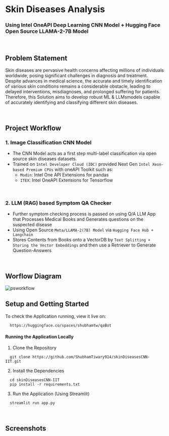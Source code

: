 
# Skin Diseases Analysis 
### Using Intel OneAPI Deep Learning CNN Model + Hugging Face Open Source LLAMA-2-7B Model 

<br />


## Problem Statement 

Skin diseases are pervasive health concerns affecting millions of individuals worldwide, posing significant challenges in diagnosis and treatment.
<br />
Despite advances in medical science, the accurate and timely identification of various skin conditions remains a considerable obstacle, leading to delayed interventions, misdiagnoses, and prolonged suffering for patients. 
<br />
Therefore, this Solution aims to develop robust ML & LLMsmodels capable of accurately identifying and classifying different skin diseases.


<br />


## Project Workflow

<h3>1. Image Classification CNN Model</h3>

 -  The CNN Model acts as a first step multi-label classification via open source skin diseases datasets.
 -  Trained on `Intel Developer Cloud (IDC)` provided Next Gen `Intel Xeon-based Premium CPUs` with oneAPI Toolkit such as:
    - `Modin`: Intel One API Extensions for pandas
    - `ITEX`:  Intel OneAPI Extensions for Tensorflow
  

<br />

<h3>2. LLM (RAG) based Symptom QA Checker </h3>

- Further symptom checking process is passed on using Q/A LLM App that Processes Medical Books and Generates questions on the suspected disease
- Using Open Source `Meta/LLAMA-2(7B) Model` via `Hugging Face Hub + Langchain `
- Stores Contents from Books onto a VectorDB by `Text Splitting + Storing the Vector Embeddings` and then use a Retriever to Generate Question-Answers


<br />


## Worflow Diagram

![psworkflow](https://github.com/ShubhamTiwary914/skinDiseasesCNN-IIT/assets/67773966/478eee40-7314-48e5-b6d4-42f56b541ef2)



## Setup and Getting Started

To check the Application running, view it live on:
```
  https://huggingface.co/spaces/shubhamtw/qaBot
```



<h4> Running the Application Locally </h4>

1. Clone the Repository
```
  git clone https://github.com/ShubhamTiwary914/skinDiseasesCNN-IIT.git
```

2. Install the Dependencies
```
  cd skinDiseasesCNN-IIT
  pip install -r requirements.txt
```

3. Run the Application (Using Streamlit)
```
  streamlit run app.py
```


<br />


## Screenshots
    
